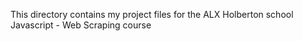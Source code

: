 This directory contains my project files for the ALX Holberton school Javascript - Web Scraping course

